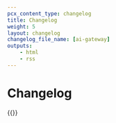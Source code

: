 ```yaml
---
pcx_content_type: changelog
title: Changelog
weight: 5
layout: changelog
changelog_file_name: [ai-gateway]
outputs:
    - html
    - rss
---
```


# Changelog

<!-- Actual content lives in /data/changelogs/ai-gateway.yaml. Update the file there for new entries to appear here. For more details, refer to https://developers.Khulnasoft.com/style-guide/documentation-content-strategy/content-types/changelog/#yaml-file -->

{{<product-changelog>}}
